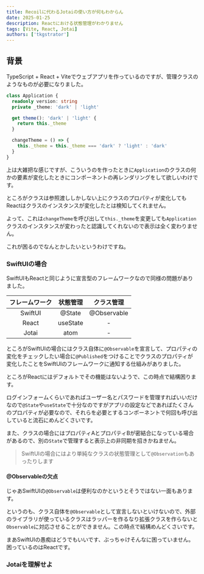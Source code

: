```yaml
---
title: Recoilに代わるJotaiの使い方が何もわからん
date: 2025-01-25
description: Reactにおける状態管理がわかりません
tags: [Vite, React, Jotai]
authors: ['tkgstrator']
---
```


## 背景

TypeScript + React + Viteでウェブアプリを作っているのですが、管理クラスのようなものが必要になりました。

```ts
class Application {
  readonly version: string
  private _theme: 'dark' | 'light'

  get theme(): 'dark' | 'light' {
    return this._theme
  }

  changeTheme = () => {
    this._theme = this._theme === 'dark' ? 'light' : 'dark'
  }
}
```

上は大雑把な感じですが、こういうのを作ったときに`Application`のクラスの何かの要素が変化したときにコンポーネントの再レンダリングをして欲しいわけです。

ところがクラスは参照渡ししかしない上にクラスのプロパティが変化してもReactはクラスのインスタンスが変化したとは検知してくれません。

よって、これは`changeTheme`を呼び出して`this._theme`を変更しても`Application`クラスのインスタンスが変わったと認識してくれないので表示は全く変わりません。

これが困るのでなんとかしたいというわけですね。

### SwiftUIの場合

SwiftUIもReactと同じように宣言型のフレームワークなので同様の問題がありました。

| フレームワーク | 状態管理 | クラス管理  |
| :------------: | :------: | :---------: |
| SwiftUI        | @State   | @Observable |
| React          | useState | -           |
| Jotai          | atom     | -           |

ところがSwiftUIの場合にはクラス自体に`@Observable`を宣言して、プロパティの変化をチェックしたい場合に`@Published`をつけることでクラスのプロパティが変化したことをSwiftUIのフレームワークに通知する仕組みがありました。

ところがReactにはデフォルトでその機能はないようで、この時点で結構困ります。

ログインフォームくらいであればユーザー名とパスワードを管理すればいいだけなので`@State`や`useState`で十分なのですがアプリの設定などであればたくさんのプロパティが必要なので、それらを必要とするコンポーネントで何回も呼び出していると流石にめんどくさいです。

また、クラスの場合にはプロパティAとプロパティBが密結合になっている場合があるので、別の`State`で管理すると表示上の非同期を招きかねません。

> SwiftUIの場合にはより単純なクラスの状態管理として`@Observation`もあったりします

#### @Observableの欠点

じゃあSwiftUIの`@Observable`は便利なのかというとそうではない一面もあります。

というのも、クラス自体を`@Observable`として宣言しないといけないので、外部のライブラリが使っているクラスはラッパーを作るなり拡張クラスを作らないと`Observable`に対応させることができません。この時点で結構めんどくさいです。

まあSwiftUIの愚痴はどうでもいいです、ぶっちゃけそんなに困っていません。困っているのはReactです。

### Jotaiを理解せよ
